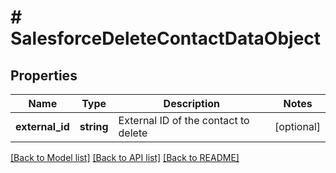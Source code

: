 # # SalesforceDeleteContactDataObject

## Properties

Name | Type | Description | Notes
------------ | ------------- | ------------- | -------------
**external_id** | **string** | External ID of the contact to delete | [optional]

[[Back to Model list]](../../README.md#models) [[Back to API list]](../../README.md#endpoints) [[Back to README]](../../README.md)
